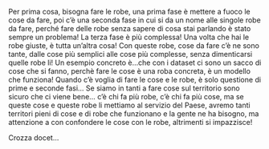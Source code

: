 Per prima cosa, bisogna fare le robe, una prima fase è mettere a fuoco le cose da fare, poi c’è una seconda fase in cui si da un nome alle singole robe da fare, perché fare delle robe senza sapere di cosa stai parlando è stato sempre un problema! La terza fase è più complessa!
Una volta che hai le robe giuste, è tutta un’altra cosa!
Con queste robe, cose da fare c’è ne sono tante, dalle cose più semplici alle cose più complesse, senza dimenticarsi quelle robe li!
Un esempio concreto è…che con i dataset ci sono un sacco di cose che si fanno, perchè fare le cose è una roba concreta, è un modello che funziona!
Quando c’è voglia di fare le cose e le robe, è solo questione di prime e seconde fasi…
Se siamo in tanti a fare cose sul territorio sono sicuro che ci viene bene… c’è chi fa più robe, c’è chi fa più cose, ma se queste cose e queste robe li mettiamo al servizio del Paese, avremo tanti territori pieni di cose e di robe che funzionano e la gente ne ha bisogno, ma attenzione a con confondere le cose con le robe, altrimenti si impazzisce!

Crozza docet...
